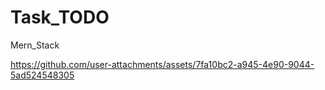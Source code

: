 # Task_TODO
Mern_Stack 


https://github.com/user-attachments/assets/7fa10bc2-a945-4e90-9044-5ad524548305





